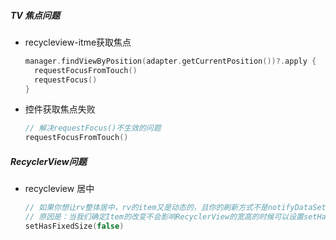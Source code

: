 ##### TV 焦点问题

- recycleview-itme获取焦点

  ```kotlin
  manager.findViewByPosition(adapter.getCurrentPosition())?.apply {
  	requestFocusFromTouch()
  	requestFocus()
  } 
  ```

- 控件获取焦点失败

  ```kotlin
  // 解决requestFocus()不生效的问题
  requestFocusFromTouch()
  ```

##### RecyclerView问题

- recycleview 居中

  ```kotlin
  // 如果你想让rv整体居中，rv的item又是动态的，且你的刷新方式不是notifyDataSetChanged()的时候，如下设置
  // 原因是：当我们确定Item的改变不会影响RecyclerView的宽高的时候可以设置setHasFixedSize(true)，并通过Adapter的增删改插方法去刷新RecyclerView，而不是通过notifyDataSetChanged()。（其实可以直接设置为true，当需要改变宽高的时候就用notifyDataSetChanged()去整体刷新一下）
  setHasFixedSize(false)
  ```

  